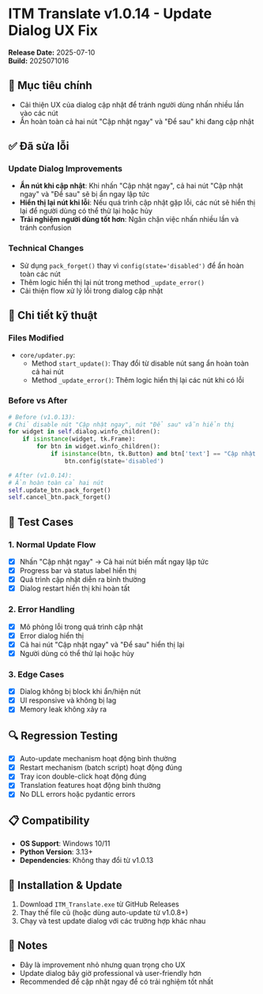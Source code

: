 # ITM Translate v1.0.14 - Update Dialog UX Fix

**Release Date:** 2025-07-10  
**Build:** 2025071016

## 🎯 Mục tiêu chính
- Cải thiện UX của dialog cập nhật để tránh người dùng nhấn nhiều lần vào các nút
- Ẩn hoàn toàn cả hai nút "Cập nhật ngay" và "Để sau" khi đang cập nhật

## ✅ Đã sửa lỗi

### Update Dialog Improvements
- **Ẩn nút khi cập nhật**: Khi nhấn "Cập nhật ngay", cả hai nút "Cập nhật ngay" và "Để sau" sẽ bị ẩn ngay lập tức
- **Hiển thị lại nút khi lỗi**: Nếu quá trình cập nhật gặp lỗi, các nút sẽ hiển thị lại để người dùng có thể thử lại hoặc hủy
- **Trải nghiệm người dùng tốt hơn**: Ngăn chặn việc nhấn nhiều lần và tránh confusion

### Technical Changes
- Sử dụng `pack_forget()` thay vì `config(state='disabled')` để ẩn hoàn toàn các nút
- Thêm logic hiển thị lại nút trong method `_update_error()`
- Cải thiện flow xử lý lỗi trong dialog cập nhật

## 🔧 Chi tiết kỹ thuật

### Files Modified
- `core/updater.py`:
  - Method `start_update()`: Thay đổi từ disable nút sang ẩn hoàn toàn cả hai nút
  - Method `_update_error()`: Thêm logic hiển thị lại các nút khi có lỗi

### Before vs After
```python
# Before (v1.0.13):
# Chỉ disable nút "Cập nhật ngay", nút "Để sau" vẫn hiển thị
for widget in self.dialog.winfo_children():
    if isinstance(widget, tk.Frame):
        for btn in widget.winfo_children():
            if isinstance(btn, tk.Button) and btn['text'] == "Cập nhật ngay":
                btn.config(state='disabled')

# After (v1.0.14):
# Ẩn hoàn toàn cả hai nút
self.update_btn.pack_forget()
self.cancel_btn.pack_forget()
```

## 🧪 Test Cases

### 1. Normal Update Flow
- [x] Nhấn "Cập nhật ngay" → Cả hai nút biến mất ngay lập tức
- [x] Progress bar và status label hiển thị
- [x] Quá trình cập nhật diễn ra bình thường
- [x] Dialog restart hiển thị khi hoàn tất

### 2. Error Handling
- [x] Mô phỏng lỗi trong quá trình cập nhật
- [x] Error dialog hiển thị
- [x] Cả hai nút "Cập nhật ngay" và "Để sau" hiển thị lại
- [x] Người dùng có thể thử lại hoặc hủy

### 3. Edge Cases
- [x] Dialog không bị block khi ẩn/hiện nút
- [x] UI responsive và không bị lag
- [x] Memory leak không xảy ra

## 🔍 Regression Testing
- [x] Auto-update mechanism hoạt động bình thường
- [x] Restart mechanism (batch script) hoạt động đúng
- [x] Tray icon double-click hoạt động đúng
- [x] Translation features hoạt động bình thường
- [x] No DLL errors hoặc pydantic errors

## 📋 Compatibility
- **OS Support**: Windows 10/11
- **Python Version**: 3.13+
- **Dependencies**: Không thay đổi từ v1.0.13

## 🚀 Installation & Update
1. Download `ITM_Translate.exe` từ GitHub Releases
2. Thay thế file cũ (hoặc dùng auto-update từ v1.0.8+)
3. Chạy và test update dialog với các trường hợp khác nhau

## 📝 Notes
- Đây là improvement nhỏ nhưng quan trọng cho UX
- Update dialog bây giờ professional và user-friendly hơn
- Recommended để cập nhật ngay để có trải nghiệm tốt nhất
